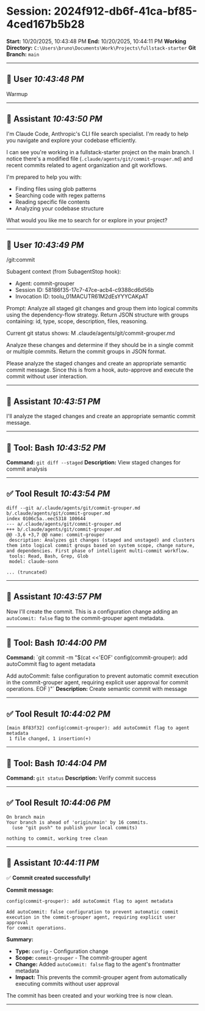 # Session: 2024f912-db6f-41ca-bf85-4ced167b5b28

**Start:** 10/20/2025, 10:43:48 PM
**End:** 10/20/2025, 10:44:11 PM
**Working Directory:** `C:\Users\bruno\Documents\Work\Projects\fullstack-starter`
**Git Branch:** `main`

---

## 👤 User _10:43:48 PM_

Warmup

---

## 🤖 Assistant _10:43:50 PM_

I'm Claude Code, Anthropic's CLI file search specialist. I'm ready to help you navigate and explore your codebase efficiently.

I can see you're working in a fullstack-starter project on the main branch. I notice there's a modified file (`.claude/agents/git/commit-grouper.md`) and recent commits related to agent organization and git workflows.

I'm prepared to help you with:
- Finding files using glob patterns
- Searching code with regex patterns
- Reading specific file contents
- Analyzing your codebase structure

What would you like me to search for or explore in your project?

---

## 👤 User _10:43:49 PM_

/git:commit

Subagent context (from SubagentStop hook):
- Agent: commit-grouper
- Session ID: 58186f35-17c7-47ce-acb4-c9388cd6d56b
- Invocation ID: toolu_01MACUTR61M2dEsYYYCAKpAT

Prompt:
Analyze all staged git changes and group them into logical commits using the dependency-flow strategy. Return JSON structure with groups containing: id, type, scope, description, files, reasoning.

Current git status shows:
M .claude/agents/git/commit-grouper.md

Analyze these changes and determine if they should be in a single commit or multiple commits. Return the commit groups in JSON format.

Please analyze the staged changes and create an appropriate semantic commit message.
Since this is from a hook, auto-approve and execute the commit without user interaction.

---

## 🤖 Assistant _10:43:51 PM_

I'll analyze the staged changes and create an appropriate semantic commit message.

---

## 🔧 Tool: Bash _10:43:52 PM_

**Command:** `git diff --staged`
**Description:** View staged changes for commit analysis

---

## ✅ Tool Result _10:43:54 PM_

```
diff --git a/.claude/agents/git/commit-grouper.md b/.claude/agents/git/commit-grouper.md
index 0106c5a..eec5318 100644
--- a/.claude/agents/git/commit-grouper.md
+++ b/.claude/agents/git/commit-grouper.md
@@ -3,6 +3,7 @@ name: commit-grouper
 description: Analyzes git changes (staged and unstaged) and clusters them into logical commit groups based on system scope, change nature, and dependencies. First phase of intelligent multi-commit workflow.
 tools: Read, Bash, Grep, Glob
 model: claude-sonn

... (truncated)
```

---

## 🤖 Assistant _10:43:57 PM_

Now I'll create the commit. This is a configuration change adding an `autoCommit: false` flag to the commit-grouper agent metadata.

---

## 🔧 Tool: Bash _10:44:00 PM_

**Command:** `git commit -m "$(cat <<'EOF'
config(commit-grouper): add autoCommit flag to agent metadata

Add autoCommit: false configuration to prevent automatic commit
execution in the commit-grouper agent, requiring explicit user approval
for commit operations.
EOF
)"`
**Description:** Create semantic commit with message

---

## ✅ Tool Result _10:44:02 PM_

```
[main 8f83f32] config(commit-grouper): add autoCommit flag to agent metadata
 1 file changed, 1 insertion(+)
```

---

## 🔧 Tool: Bash _10:44:04 PM_

**Command:** `git status`
**Description:** Verify commit success

---

## ✅ Tool Result _10:44:06 PM_

```
On branch main
Your branch is ahead of 'origin/main' by 16 commits.
  (use "git push" to publish your local commits)

nothing to commit, working tree clean
```

---

## 🤖 Assistant _10:44:11 PM_

✅ **Commit created successfully!**

**Commit message:**
```
config(commit-grouper): add autoCommit flag to agent metadata

Add autoCommit: false configuration to prevent automatic commit
execution in the commit-grouper agent, requiring explicit user approval
for commit operations.
```

**Summary:**
- **Type:** `config` - Configuration change
- **Scope:** `commit-grouper` - The commit-grouper agent
- **Change:** Added `autoCommit: false` flag to the agent's frontmatter metadata
- **Impact:** This prevents the commit-grouper agent from automatically executing commits without user approval

The commit has been created and your working tree is now clean.

---

